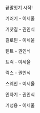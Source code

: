끝말잇기 시작!

기러기 - 이세울

기찻길 - 권인식

길로틴 - 이세울

틴트 - 권인식

트럭 - 이세울

럭스 - 권인식

스웨인 - 이세울

인자기 - 권인식

기성용 -  이세울